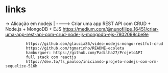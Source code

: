 # links
-> Alicação em nodejs
      |
      \----> Criar uma app REST API com CRUD + Node.js + MongoDB + EJS
             https://medium.com/@nunofilipe_16451/criar-uma-app-rest-api-com-crud-node-js-mongodb-ejs-7802098cbe9e

             https://github.com/glaucia86/video-nodejs-mongo-restful-crud
             https://github.com/tgmarinho/README-ecoleta
             hamburguer: https://github.com/Padilha27/ProjetoAPI
             full stack com reactjs
             https://dev.to/fs_pauloo/iniciando-projeto-nodejs-com-orm-sequelize-516h
